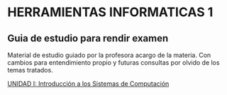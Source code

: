 # HERRAMIENTAS INFORMATICAS 1

## Guia de estudio para rendir examen

Material de estudio guiado por la profesora acargo de la materia. Con cambios para entendimiento propio y futuras consultas por olvido de los temas tratados.

[UNIDAD I: Introducción a los Sistemas de Computación](/unidad1.md)